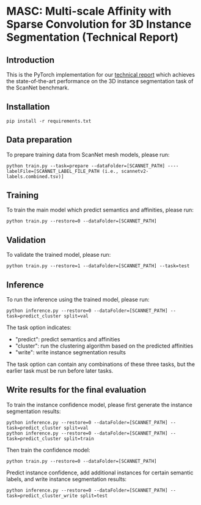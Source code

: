 # MASC: Multi-scale Affinity with Sparse Convolution for 3D Instance Segmentation (Technical Report)
## Introduction
This is the PyTorch implementation for our [technical report]() which achieves the state-of-the-art performance on the 3D instance segmentation task of the ScanNet benchmark.

## Installation
```
pip install -r requirements.txt
```

## Data preparation
To prepare training data from ScanNet mesh models, please run:
```
python train.py --task=prepare --dataFolder=[SCANNET_PATH] ----labelFile=[SCANNET_LABEL_FILE_PATH (i.e., scannetv2-labels.combined.tsv)]
```

## Training
To train the main model which predict semantics and affinities, please run:
```
python train.py --restore=0 --dataFolder=[SCANNET_PATH]
```

## Validation
To validate the trained model, please run:
```
python train.py --restore=1 --dataFolder=[SCANNET_PATH] --task=test
```

## Inference
To run the inference using the trained model, please run:

```
python inference.py --restore=0 --dataFolder=[SCANNET_PATH] --task=predict_cluster split=val
```

The task option indicates:
- "predict": predict semantics and affinities
- "cluster": run the clustering algorithm based on the predicted affinities
- "write": write instance segmentation results

The task option can contain any combinations of these three tasks, but the earlier task must be run before later tasks.

## Write results for the final evaluation
To train the instance confidence model, please first generate the instance segmentation results:
```
python inference.py --restore=0 --dataFolder=[SCANNET_PATH] --task=predict_cluster split=val
python inference.py --restore=0 --dataFolder=[SCANNET_PATH] --task=predict_cluster split=train
```

Then train the confidence model:
```
python train.py --restore=0 --dataFolder=[SCANNET_PATH]
```

Predict instance confidence, add additional instances for certain semantic labels, and write instance segmentation results:
```
python inference.py --restore=0 --dataFolder=[SCANNET_PATH] --task=predict_cluster_write split=test
```

